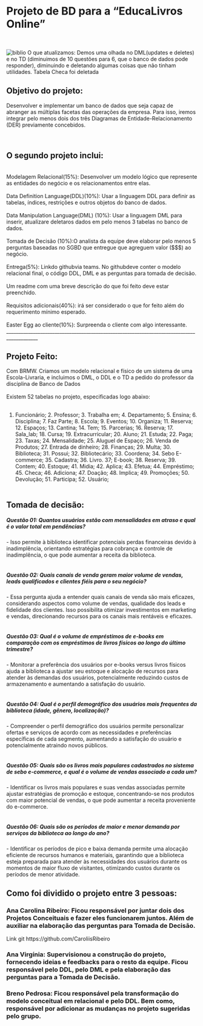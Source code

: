 # Projeto de BD para a “EducaLivros Online”
<br>

![biblio](https://github.com/ashtarts/proj2_BancodeDados/blob/main/biblio.gif)
O que atualizamos: Demos uma olhada no DML(updates e deletes) e no TD (diminuimos de 10 questões para 6, que o banco de dados pode responder), diminuindo e deletando algumas coisas que não tinham utilidades. Tabela Checa foi deletada
<br>

## Objetivo do projeto:
Desenvolver e implementar um banco de dados que seja capaz de abranger as múltiplas facetas das operações da empresa. Para isso, iremos integrar pelo menos dois dos três Diagramas de Entidade-Relacionamento (DER) previamente concebidos. 
<br>

<br>

 ## O segundo projeto inclui:
<br>
Modelagem Relacional(15%): Desenvolver um modelo lógico que represente as entidades do negócio e os relacionamentos entre elas.
<br>
<br>
Data Definition Language(DDL)(10%): Usar a linguagem DDL para definir as tabelas, índices, restrições e outros objetos do banco de dados.
<br>
<br>
Data Manipulation Language(DML) (10%): Usar a linguagem DML para inserir, atualizare deletaros dados em pelo menos 3 tabelas no banco de dados.
<br>
<br>
Tomada de Decisão (10%):O analista da equipe deve elaborar pelo menos 5 perguntas baseadas no SGBD que entregue que agreguem valor ($$$) ao negócio.
<br>
<br>
Entrega(5%): Linkdo githubvia teams. No githubdeve conter o modelo relacional final, o código DDL, DML e as perguntas para tomada de decisão. 
<br>
<br>
Um readme com uma breve descrição do que foi feito deve estar preenchido.
<br>
<br>
Requisitos adicionais(40%): irá ser considerado o que for feito além do requerimento mínimo esperado.
<br>
<br>
Easter Egg ao cliente(10%): Surpreenda o cliente com algo interessante.
___________________________________________________________________________________________

## Projeto Feito:

 Com BRMW. Criamos um modelo relacional e físico de um sistema de uma Escola-Livraria, e incluimos o DML, o DDL e o TD a pedido do professor da disciplina de Banco de Dados
 <br>
 <br>
 Existem 52 tabelas no projeto, especificadas logo abaixo:
<br>
<br>
1. Funcionário; 2. Professor; 3. Trabalha em; 4. Departamento; 5. Ensina; 6. Disciplina; 7. Faz Parte; 8. Escola; 9. Eventos; 10. Organiza; 11. Reserva; 12. Espaços; 13. Cantina; 14. Tem; 15. Parcerias; 16. Reserva; 17. Sala_lab; 18. Cursa; 19. Extracurricular; 20. Aluno; 21. Estuda; 22. Paga; 23. Taxas; 24. Mensalidade; 25. Aluguel de Espaço; 26.  Venda de Produtos; 27. Entrada de dinheiro; 28. Finanças; 29. Multa; 30. Biblioteca; 31. Possui; 32. Bibliotecário; 33. Coordena; 34. Sebo E-commerce; 35. Cadastra; 36. Livro. 37; E-book; 38. Reserva; 39. Contem; 40. Estoque; 41. Midia; 42. Aplica; 43. Efetua; 44. Empréstimo; 45. Checa; 46. Adiciona; 47. Doação; 48. Implica; 49. Promoções; 50. Devolução; 51. Participa; 52. Usuário;
   <br>
   <br>
<h2>Tomada de decisão:</h2>
<h5>Questão 01: Quantos usuários estão com mensalidades em atraso e qual é o valor total em pendências?</h5>
- Isso permite à biblioteca identificar potenciais perdas financeiras devido à inadimplência, orientando estratégias para cobrança e controle de inadimplência, o que pode aumentar a receita da biblioteca.<br>
<br>
<h5>Questão 02: Quais canais de venda geram maior volume de vendas, leads qualificados e clientes fiéis para o seu negócio?</h5>
- Essa pergunta ajuda a entender quais canais de venda são mais eficazes, considerando aspectos como volume de vendas, qualidade dos leads e fidelidade dos clientes. Isso possibilita otimizar investimentos em marketing e vendas, direcionando recursos para os canais mais rentáveis e eficazes.
<br>
<br>
<h5>Questão 03: Qual é o volume de empréstimos de e-books em comparação com os empréstimos de livros físicos ao longo do último trimestre?</h5>
- Monitorar a preferência dos usuários por e-books versus livros físicos ajuda a biblioteca a ajustar seu estoque e alocação de recursos para atender às demandas dos usuários, potencialmente reduzindo custos de armazenamento e aumentando a satisfação do usuário.
<br>
<br>
<h5>Questão 04: Qual é o perfil demográfico dos usuários mais frequentes da biblioteca (idade, gênero, localização)?</h5>
- Compreender o perfil demográfico dos usuários permite personalizar ofertas e serviços de acordo com as necessidades e preferências específicas de cada segmento, aumentando a satisfação do usuário e potencialmente atraindo novos públicos.
<br>
<br>
<h5>Questão 05: Quais são os livros mais populares cadastrados no sistema de sebo e-commerce, e qual é o volume de vendas associado a cada um?</h5>
- Identificar os livros mais populares e suas vendas associadas permite ajustar estratégias de promoção e estoque, concentrando-se nos produtos com maior potencial de vendas, o que pode aumentar a receita proveniente do e-commerce.
<br>
<br>
<h5>Questão 06: Quais são os períodos de maior e menor demanda por serviços da biblioteca ao longo do ano?</h5>
- Identificar os períodos de pico e baixa demanda permite uma alocação eficiente de recursos humanos e materiais, garantindo que a biblioteca esteja preparada para atender às necessidades dos usuários durante os momentos de maior fluxo de visitantes, otimizando custos durante os períodos de menor atividade.

## Como foi dividido o projeto entre 3 pessoas:

<h3>Ana Carolina Ribeiro: Ficou responsável por juntar dois dos Projetos Conceituais e fazer eles funcionarem juntos. Além de auxiliar na elaboração das perguntas para Tomada de Decisão. </h3> 
<h8>Link git https://github.com/CaroliisRibeiro </h8>

<h3>Ana Virgínia: Supervisionou a construção do projeto, fornecendo ideias e feedbacks para o resto da equipe. Ficou responsável pelo DDL, pelo DML e pela elaboração das perguntas para a Tomada de Decisão. </h3>

<h3>Breno Pedrosa: Ficou responsável pela transformação do modelo conceitual em relacional e pelo DDL. Bem como, responsável por adicionar as mudanças no projeto sugeridas pelo grupo. </h3>

